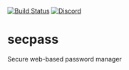 [![Build Status](https://img.shields.io/endpoint.svg?url=https%3A%2F%2Factions-badge.atrox.dev%2Fltheinrich%2Fsecpass%2Fbadge&label=build&logo=none)](https://actions-badge.atrox.dev/ltheinrich/secpass/goto)
[![Discord](https://img.shields.io/discord/488792767657410560.svg)](https://discord.gg/ep9YAuQ)

# secpass
Secure web-based password manager
